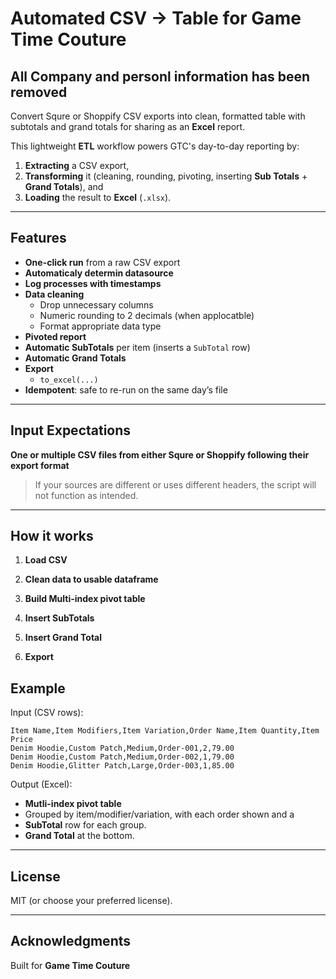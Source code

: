 # Automated CSV → Table for Game Time Couture

## All Company and personl information has been removed


Convert Squre or Shoppify CSV exports into clean, formatted table with subtotals and grand totals for sharing as an **Excel** report.

This lightweight **ETL** workflow powers GTC's day-to-day reporting by:
1) **Extracting** a CSV export,  
2) **Transforming** it (cleaning, rounding, pivoting, inserting **Sub Totals** +  **Grand Totals**), and  
3) **Loading** the result to **Excel** (`.xlsx`).

---

## Features

- **One-click run** from a raw CSV export
- **Automaticaly determin datasource**
- **Log processes with timestamps**
- **Data cleaning**
  - Drop unnecessary columns
  - Numeric rounding to 2 decimals (when applocatble)
  - Format appropriate data type 
- **Pivoted report**
- **Automatic SubTotals** per item (inserts a `SubTotal` row)
- **Automatic Grand Totals**
- **Export**
  - `to_excel(...)`
- **Idempotent**: safe to re-run on the same day’s file

---

## Input Expectations

**One or multiple CSV files from either Squre or Shoppify following their export format**

> If your sources are different or uses different headers, the script will not function as intended.

---

## How it works

1. **Load CSV**

2. **Clean data to usable dataframe**

3. **Build Multi-index pivot table**

4. **Insert SubTotals**

5. **Insert Grand Total**

6. **Export**


## Example

Input (CSV rows):
```
Item Name,Item Modifiers,Item Variation,Order Name,Item Quantity,Item Price
Denim Hoodie,Custom Patch,Medium,Order-001,2,79.00
Denim Hoodie,Custom Patch,Medium,Order-002,1,79.00
Denim Hoodie,Glitter Patch,Large,Order-003,1,85.00
```

Output (Excel):
- **Mutli-index pivot table**
- Grouped by item/modifier/variation, with each order shown and a
- **SubTotal** row for each group.
- **Grand Total** at the bottom.

---

## License

MIT (or choose your preferred license).

---

## Acknowledgments

Built for **Game Time Couture** 
